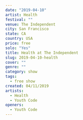 ```yaml
---
date: "2019-04-10"
artist: Health
festival: ""
venue: The Independent
city: San Francisco
state: CA
country: USA
price: free
solo: "Yes"
title: Health at The Independent
slug: 2019-04-10-health
cover: ""
genre: ""
category: show
tags:
  - free show
created: 04/11/2019
artists:
  - Health
  - Youth Code
openers:
  - Youth Code
---
```

